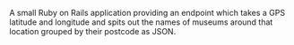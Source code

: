 A small Ruby on Rails application providing an endpoint which takes a GPS latitude and 
longitude and spits out the names of museums around that location grouped by their postcode as JSON.

